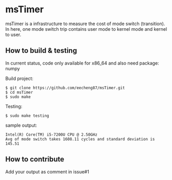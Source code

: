 # msTimer
msTimer is a infrastructure to measure the cost of mode switch (transition). In here, one mode switch trip contains user mode to kernel mode and kernel to user.

## How to build & testing
In current status, code only available for x86_64 and also need package: numpy

Build project:
```
$ git clone https://github.com/eecheng87/msTimer.git
$ cd msTimer
$ sudo make
```
Testing:
```
$ sudo make testing
```
sample output:
```
Intel(R) Core(TM) i5-7200U CPU @ 2.50GHz
Avg of mode switch takes 1608.11 cycles and standard deviation is 145.51
```

## How to contribute
Add your output as comment in issue#1